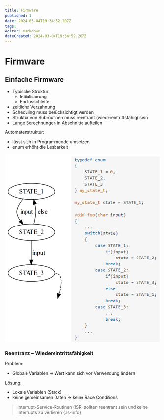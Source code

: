 ```yaml
---
title: Firmware
published: 1
date: 2024-03-04T19:34:52.207Z
tags: 
editor: markdown
dateCreated: 2024-03-04T19:34:52.207Z
---
```


# Firmware

## Einfache Firmware

- Typische Struktur
  - Initialisierung
  - Endlosschleife
- zeitliche Verzahnung
- Scheduling muss berücksichtigt werden
- Struktur von Subroutinen muss reentrant (wiedereintrittsfähig) sein
- Lange Berechnungen in Abschnitte aufteilen

Automatenstruktur:

- lässt sich in Programmcode umsetzen
- enum erhöht die Lesbarkeit

![Automat_Firmware](Automat_Firmware.png)

### Reentranz – Wiedereintrittsfähigkeit

Problem:

- Globale Variablen -> Wert kann sich vor Verwendung ändern

Lösung:

- Lokale Variablen (Stack)
- keine gemeinsamen Daten -> keine Race Conditions

> Interrupt-Service-Routinen (ISR) sollten reentrant sein und keine Interrupts zu verlieren
{.is-info}

<!-- S. 141 -->
